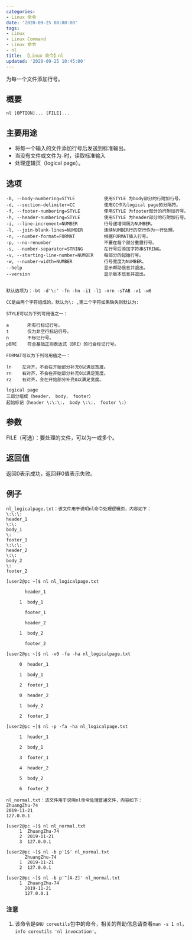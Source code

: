 ```yaml
---
categories:
- Linux 命令
date: '2020-09-25 08:00:00'
tags:
- Linux
- Linux Command
- Linux 命令
- nl
title: 【Linux 命令】nl
updated: '2020-09-25 10:45:00'
---
```


为每一个文件添加行号。

## 概要

```shell
nl [OPTION]... [FILE]...
```

## 主要用途

- 将每一个输入的文件添加行号后发送到标准输出。
- 当没有文件或文件为`-`时，读取标准输入
- 处理逻辑页（logical page）。

## 选项

```shell
-b, --body-numbering=STYLE           使用STYLE 为body部分的行附加行号。
-d, --section-delimiter=CC           使用CC作为logical page的分隔符。
-f, --footer-numbering=STYLE         使用STYLE 为footer部分的行附加行号。
-h, --header-numbering=STYLE         使用STYLE 为header部分的行附加行号。
-i, --line-increment=NUMBER          行号递增间隔为NUMBER。
-l, --join-blank-lines=NUMBER        连续NUMBER行的空行作为一行处理。
-n, --number-format=FORMAT           根据FORMAT插入行号。
-p, --no-renumber                    不要在每个部分重置行号。
-s, --number-separator=STRING        在行号后添加字符串STRING。
-v, --starting-line-number=NUMBER    每部分的起始行号。
-w, --number-width=NUMBER            行号宽度为NUMBER。
--help                               显示帮助信息并退出。
--version                            显示版本信息并退出。


默认选项为：-bt -d'\:' -fn -hn -i1 -l1 -nrn -sTAB -v1 -w6

CC是由两个字符组成的，默认为\: ,第二个字符如果缺失则默认为:

STYLE可以为下列可用值之一：

a       所有行标记行号。
t       仅为非空行标记行号。
n       不标记行号。
pBRE    符合基础正则表达式（BRE）的行会标记行号。

FORMAT可以为下列可用值之一：

ln    左对齐，不会在开始部分补充0以满足宽度。
rn    右对齐，不会在开始部分补充0以满足宽度。
rz    右对齐，会在开始部分补充0以满足宽度。

logical page
三部分组成（header， body， footer）
起始标记（header \:\:\:， body \:\:， footer \:）
```

## 参数

FILE（可选）：要处理的文件，可以为一或多个。

## 返回值

返回0表示成功，返回非0值表示失败。

## 例子

```shell
nl_logicalpage.txt：该文件用于说明nl命令处理逻辑页，内容如下：
\:\:\:
header_1
\:\:
body_1
\:
footer_1
\:\:\:
header_2
\:\:
body_2
\:
footer_2
```

```shell
[user2@pc ~]$ nl nl_logicalpage.txt

       header_1

     1	body_1

       footer_1

       header_2

     1	body_2

       footer_2

[user2@pc ~]$ nl -v0 -fa -ha nl_logicalpage.txt

     0	header_1

     1	body_1

     2	footer_1

     0	header_2

     1	body_2

     2	footer_2

[user2@pc ~]$ nl -p -fa -ha nl_logicalpage.txt

     1	header_1

     2	body_1

     3	footer_1

     4	header_2

     5	body_2

     6	footer_2
```

```shell
nl_normal.txt：该文件用于说明nl命令处理普通文件，内容如下：
ZhuangZhu-74
2019-11-21
127.0.0.1
```

```shell
[user2@pc ~]$ nl nl_normal.txt
     1	ZhuangZhu-74
     2	2019-11-21
     3	127.0.0.1

[user2@pc ~]$ nl -b p'1$' nl_normal.txt
       ZhuangZhu-74
     1	2019-11-21
     2	127.0.0.1

[user2@pc ~]$ nl -b p'^[A-Z]' nl_normal.txt
     1	ZhuangZhu-74
       2019-11-21
       127.0.0.1
```

### 注意

1. 该命令是`GNU coreutils`包中的命令，相关的帮助信息请查看`man -s 1 nl`，`info coreutils 'nl invocation'`。


